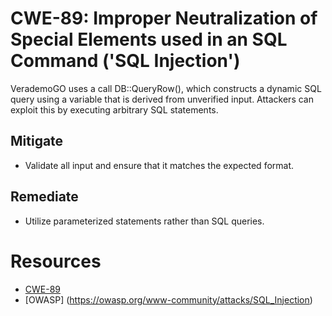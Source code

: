 # CWE-89: Improper Neutralization of Special Elements used in an SQL Command ('SQL Injection')

VerademoGO uses a call DB::QueryRow(), which constructs a dynamic SQL query using a variable that is derived from unverified input. Attackers can exploit this by executing arbitrary SQL statements.

## Mitigate
* Validate all input and ensure that it matches the expected format. 

## Remediate 
* Utilize parameterized statements rather than SQL queries.

# Resources 
* [CWE-89](https://cwe.mitre.org/data/definitions/89.html)
* [OWASP] (https://owasp.org/www-community/attacks/SQL_Injection)
